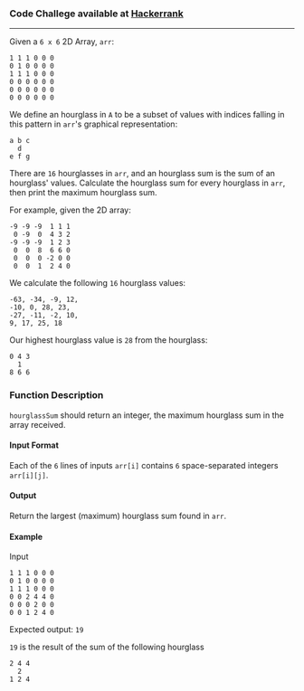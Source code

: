 ### Code Challege available at [Hackerrank](https://www.hackerrank.com/challenges/sock-merchant/problem?h_r=profile)
---
Given a `6 x 6` 2D Array, `arr`:
```
1 1 1 0 0 0
0 1 0 0 0 0
1 1 1 0 0 0
0 0 0 0 0 0
0 0 0 0 0 0
0 0 0 0 0 0
```
We define an hourglass in `A` to be a subset of values with indices falling in this pattern in `arr`'s graphical representation:
```
a b c
  d
e f g
```
There are `16` hourglasses in `arr`, and an hourglass sum is the sum of an hourglass' values. Calculate the hourglass sum for every hourglass in `arr`, then print the maximum hourglass sum.

For example, given the 2D array:
```
-9 -9 -9  1 1 1 
 0 -9  0  4 3 2
-9 -9 -9  1 2 3
 0  0  8  6 6 0
 0  0  0 -2 0 0
 0  0  1  2 4 0
 ```
 We calculate the following `16` hourglass values:
```
-63, -34, -9, 12, 
-10, 0, 28, 23, 
-27, -11, -2, 10, 
9, 17, 25, 18
```
Our highest hourglass value is `28` from the hourglass:
```
0 4 3
  1
8 6 6
```

### Function Description
`hourglassSum` should return an integer, the maximum hourglass sum in the array received.

#### Input Format
Each of the `6` lines of inputs `arr[i]` contains `6` space-separated integers `arr[i][j]`.

#### Output
Return the largest (maximum) hourglass sum found in `arr`.

#### Example
Input
```
1 1 1 0 0 0
0 1 0 0 0 0
1 1 1 0 0 0
0 0 2 4 4 0
0 0 0 2 0 0
0 0 1 2 4 0
```
Expected output: `19`

`19` is the result of the sum of the following hourglass
```
2 4 4
  2
1 2 4
```